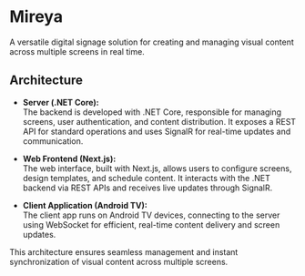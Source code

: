 # Mireya
A versatile digital signage solution for creating and managing visual content across multiple screens in real time.

## Architecture

- **Server (.NET Core):**  
	The backend is developed with .NET Core, responsible for managing screens, user authentication, and content distribution. It exposes a REST API for standard operations and uses SignalR for real-time updates and communication.

- **Web Frontend (Next.js):**  
	The web interface, built with Next.js, allows users to configure screens, design templates, and schedule content. It interacts with the .NET backend via REST APIs and receives live updates through SignalR.

- **Client Application (Android TV):**  
	The client app runs on Android TV devices, connecting to the server using WebSocket for efficient, real-time content delivery and screen updates.

This architecture ensures seamless management and instant synchronization of visual content across multiple screens.

